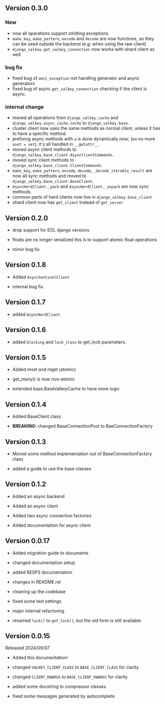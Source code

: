 Version 0.3.0
-------------

### New
- now all operations support omitting exceptions
- `make_key`, `make_pattern`, `encode` and `decode` are now functions, so they can be used outside the backend (e.g: when using the raw client)
- `django_valkey.get_valkey_connection` now works with shard client as well

### bug fix
- fixed bug of `omit_exception` not handling generator and async generators
- fixed bug of async `get_valkey_connection` checking if the client is async.

### internal change
- moved all operations from `django_valkey.cache` and `django_valkey.async_cache.cache` to `django_valkey.base`.
- cluster client now uses the same methods as normal client, unless it has to have a specific method.
- prefixing async methods with `a` is done dynamically now; (so no more `aset = set`), it's all handled in `__getattr__`.
- moved async client methods to `django_valkey.base_client.AsyncClientCommands`.
- moved sync client methods to `django_valkey.base_client.ClientCommands`.
- `make_key`, `make_pattern`, `encode`, `decode`, `_decode_iterable_result` are now all sync methods and moved to `django_valkey.base_client.BaseClient`.
- `AsyncHerdClient._pack` and `AsyncHerdClient._unpack` are now sync methods.
- common parts of herd clients now live in `django_valkey.base_client`
- shard client now has `get_client` instead of `get_server`

Version 0.2.0
-------------

- drop support for EOL django versions

- floats are no longer serialized
    this is to support atomic float operations

- minor bug fix

Version 0.1.8
-------------

- Added ``AsyncSentinelClient``

- internal bug fix

Version 0.1.7
-------------

- added ``AsyncHerdClient``

Version 0.1.6
-------------

- added ``blocking`` and ``lock_class`` to get_lock parameters.

Version 0.1.5
-------------

- Added mset and mget (atomic)

- get_many() is now non-atomic

- extended base.BaseValkeyCache to have more logic

Version 0.1.4
-------------

- Added BaseClient class

- **BREAKING:** changed BaseConnectionPool to BaeConnectionFactory

Version 0.1.3
-------------

- Moved some method implementation out of BaseConnectionFactory class

- added a guide to use the base classes


Version 0.1.2
-------------

- Added an async backend

- Added an async client

- Added two async connection factories

- Added documentation for async client

Version 0.0.17
--------------

- Added migration guide to documents

- changed documentation setup

- added RESP3 documentation

- changes in README.rst

- cleaning up the codebase

- fixed some test settings

- major internal refactoring

- renamed ``lock()`` to ``get_lock()``, but the old form is still available.

Version 0.0.15
--------------

Released 2024/09/07

-  Added this documentation!

-  changed ``VALKEY_CLIENT_CLASS`` to ``BASE_CLIENT_CLASS`` for clarity

-  changed ``CLIENT_KWARGS`` to ``BASE_CLIENT_KWARGS`` for clarity

- added some docstring to compressor classes

- fixed some messages generated by autocomplete